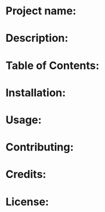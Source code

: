 Project name:
===

Description:
===

Table of Contents:
===

Installation:
===

Usage:
===

Contributing:
===

Credits:
===

License:
===